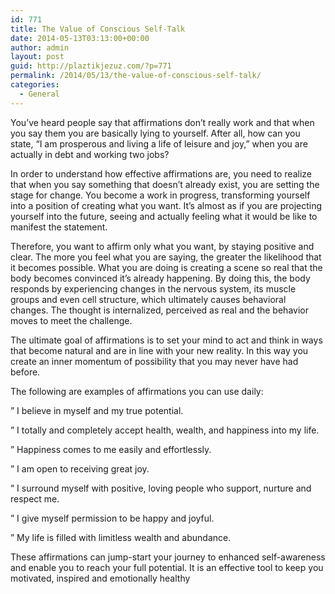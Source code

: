 ```yaml
---
id: 771
title: The Value of Conscious Self-Talk
date: 2014-05-13T03:13:00+00:00
author: admin
layout: post
guid: http://plaztikjezuz.com/?p=771
permalink: /2014/05/13/the-value-of-conscious-self-talk/
categories:
  - General
---
```

You&#8217;ve heard people say that affirmations don&#8217;t really work and that when you say them you are basically lying to yourself. After all, how can you state, &#8220;I am prosperous and living a life of leisure and joy,&#8221; when you are actually in debt and working two jobs?

In order to understand how effective affirmations are, you need to realize that when you say something that doesn&#8217;t already exist, you are setting the stage for change. You become a work in progress, transforming yourself into a position of creating what you want. It&#8217;s almost as if you are projecting yourself into the future, seeing and actually feeling what it would be like to manifest the statement.

Therefore, you want to affirm only what you want, by staying positive and clear. The more you feel what you are saying, the greater the likelihood that it becomes possible. What you are doing is creating a scene so real that the body becomes convinced it&#8217;s already happening. By doing this, the body responds by experiencing changes in the nervous system, its muscle groups and even cell structure, which ultimately causes behavioral changes. The thought is internalized, perceived as real and the behavior moves to meet the challenge.

The ultimate goal of affirmations is to set your mind to act and think in ways that become natural and are in line with your new reality. In this way you create an inner momentum of possibility that you may never have had before.

The following are examples of affirmations you can use daily:

&#8221; I believe in myself and my true potential.
  
&#8221; I totally and completely accept health, wealth, and happiness into my life.
  
&#8221; Happiness comes to me easily and effortlessly.
  
&#8221; I am open to receiving great joy.
  
&#8221; I surround myself with positive, loving people who support, nurture and respect me.
  
&#8221; I give myself permission to be happy and joyful.
  
&#8221; My life is filled with limitless wealth and abundance.

These affirmations can jump-start your journey to enhanced self-awareness and enable you to reach your full potential. It is an effective tool to keep you motivated, inspired and emotionally healthy